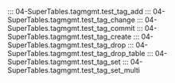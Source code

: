 ::: 04-SuperTables.tagmgmt.test_tag_add
::: 04-SuperTables.tagmgmt.test_tag_change
::: 04-SuperTables.tagmgmt.test_tag_commit
::: 04-SuperTables.tagmgmt.test_tag_create
::: 04-SuperTables.tagmgmt.test_tag_drop
::: 04-SuperTables.tagmgmt.test_tag_drop_table
::: 04-SuperTables.tagmgmt.test_tag_set
::: 04-SuperTables.tagmgmt.test_tag_set_multi
